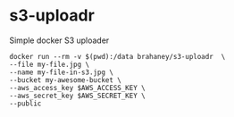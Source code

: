 # s3-uploadr
Simple docker S3 uploader

```
docker run --rm -v $(pwd):/data brahaney/s3-uploadr  \
--file my-file.jpg \
--name my-file-in-s3.jpg \
--bucket my-awesome-bucket \
--aws_access_key $AWS_ACCESS_KEY \
--aws_secret_key $AWS_SECRET_KEY \
--public
```